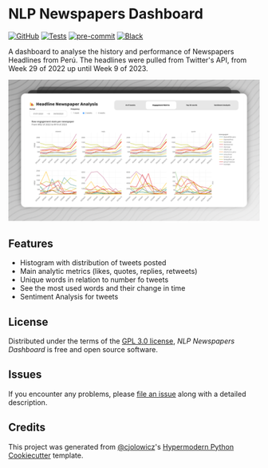 # NLP Newspapers Dashboard

[![GitHub](https://img.shields.io/github/license/drearondov/nlp-newspapersDashboard?style=for-the-badge)][license]
[![Tests](https://github.com/drearondov/nlp-newspapersDashboard/workflows/Tests/badge.svg)][tests]
[![pre-commit](https://img.shields.io/badge/pre--commit-enabled-brightgreen?logo=pre-commit&logoColor=white&style=for-the-badge)][pre-commit]
[![Black](https://img.shields.io/badge/code%20style-black-000000.svg?style=for-the-badge)][black]

A dashboard to analyse the history and performance of Newspapers Headlines from Perú. The headlines were pulled from Twitter's API, from Week 29 of 2022 up until Week 9 of 2023.

![Screenshot](docs/static/engagement-metrics-screenshot.png)

## Features

- Histogram with distribution of tweets posted
- Main analytic metrics (likes, quotes, replies, retweets)
- Unique words in relation to number fo tweets
- See the most used words and their change in time
- Sentiment Analysis for tweets

## License

Distributed under the terms of the [GPL 3.0 license][license],
_NLP Newspapers Dashboard_ is free and open source software.

## Issues

If you encounter any problems,
please [file an issue] along with a detailed description.

## Credits

This project was generated from [@cjolowicz]'s [Hypermodern Python Cookiecutter] template.

<!-- github-only -->

[@cjolowicz]: https://github.com/cjolowicz
[black]: https://github.com/psf/black
[file an issue]: https://github.com/drearondov/nlp-newspapersDashboard/issues
[hypermodern python cookiecutter]: https://github.com/cjolowicz/cookiecutter-hypermodern-python
[license]: https://github.com/drearondov/nlp-newspapersDashboard/blob/main/LICENSE
[pre-commit]: https://github.com/pre-commit/pre-commit
[tests]: https://github.com/drearondov/nlp-newspapersDashboard/actions?workflow=Tests
